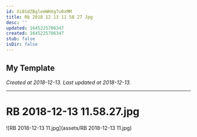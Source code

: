 ```yaml
---
id: Xi8SdZBglemWHXg7u0xMM
title: Rb 2018 12 13 11 58 27 Jpg
desc: ''
updated: 1645225706347
created: 1645225706347
stub: false
isDir: false
---
```

My Template
---

_Created at 2018-12-13._
_Last updated at 2018-12-13._




---

# RB 2018-12-13 11.58.27.jpg


![RB 2018-12-13 11.jpg](assets/RB 2018-12-13 11.jpg)

